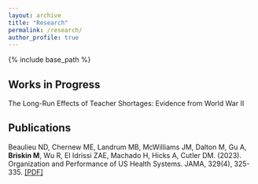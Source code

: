 ```yaml
---
layout: archive
title: "Research"
permalink: /research/
author_profile: true
---
```


{% include base_path %}

## Works in Progress

<!-- Add details about your works in progress here -->
<p>The Long-Run Effects of Teacher Shortages: Evidence from World War II</p>

## Publications

<!-- Add details about your publications here -->
<p>Beaulieu ND, Chernew ME, Landrum MB, McWilliams JM, Dalton M, Gu A, <strong>Briskin M</strong>, Wu R, El Idrissi ZAE, Machado H, Hicks A, Cutler DM. (2023). Organization and Performance of US Health Systems. JAMA, 329(4), 325-335. <a href="/files/jama_beaulieu_2023_sc_220008_1674242688.01062.pdf" target="_blank">[PDF]</a></p>

